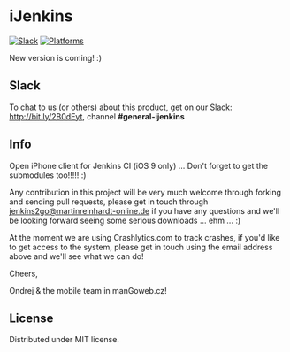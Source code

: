 # iJenkins

[![Slack](https://img.shields.io/badge/join-slack-745EAF.svg?style=flat)](http://bit.ly/2B0dEyt)
[![Platforms](https://img.shields.io/badge/platforms-iOS-ff0000.svg?style=flat)](http://cocoapods.org/pods/FASwift)

New version is coming! :)

## Slack

To chat to us (or others) about this product, get on our Slack: http://bit.ly/2B0dEyt, channel <b>#general-ijenkins</b>

## Info

Open iPhone client for Jenkins CI (iOS 9 only) ... Don't forget to get the submodules too!!!!! :)

Any contribution in this project will be very much welcome through forking and sending pull requests, please get in touch through jenkins2go@martinreinhardt-online.de if you have any questions and we'll be looking forward seeing some serious downloads ... ehm ... :)

At the moment we are using Crashlytics.com to track crashes, if you'd like to get access to the system, please get in touch using the email address above and we'll see what we can do!

Cheers,

Ondrej & the mobile team in manGoweb.cz!

## License

Distributed under MIT license.


